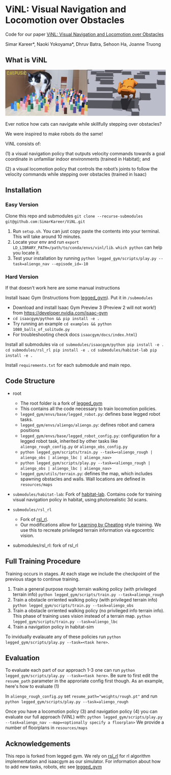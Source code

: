 # ViNL: Visual Navigation and Locomotion over Obstacles
Code for our paper [ViNL: Visual Navigation and Locomotion over Obstacles](https://arxiv.org/abs/2210.14791)

Simar Kareer*, Naoki Yokoyama*, Dhruv Batra, Sehoon Ha, Joanne Truong

## What is ViNL
![](resources/readme/CatAndMimic.png)

Ever notice how cats can navigate while skillfully stepping over obstacles?

We were inspired to make robots do the same!

ViNL consists of:

(1) a visual navigation policy that outputs velocity commands towards a goal coordinate in unfamiliar indoor environments (trained in Habitat);
and 

(2) a visual locomotion policy that controls the robot’s joints to follow the velocity commands while stepping over obstacles (trained in Isaac)

## Installation
### Easy Version
Clone this repo and submodules
`git clone --recurse-submodules git@github.com:SimarKareer/ViNL.git`

1. Run `setup.sh`.  You can just copy paste the contents into your terminal.  This will take around 10 minutes.
2. Locate your env and run `export LD_LIBRARY_PATH=/path/to/conda/envs/vinl/lib`.  `which python` can help you locate it.
3. Test your installation by running `python legged_gym/scripts/play.py --task=aliengo_nav --episode_id=-10`

### Hard Version
If that doesn't work here are some manual instructions

Install Isaac Gym (Instructions from [legged_gym](https://leggedrobotics.github.io/legged_gym/)).  Put it in `/submodules`
   - Download and install Isaac Gym Preview 3 (Preview 2 will not work!) from https://developer.nvidia.com/isaac-gym
   - `cd isaacgym/python && pip install -e .`
   - Try running an example `cd examples && python 1080_balls_of_solitude.py`
   - For troubleshooting check docs `isaacgym/docs/index.html`)

Install all submodules via 
`cd submodules/isaacgym/python pip install -e .`
`cd submodules/rsl_rl pip install -e .`
`cd submodules/habitat-lab pip install -e .`

Install `requirements.txt` for each submodule and main repo.
<!-- Put a set of models on google drive for evaluation -->

## Code Structure
- root
    - The root folder is a fork of [legged_gym](https://leggedrobotics.github.io/legged_gym/)
    - This contains all the code necessary to train locomotion policies.
    - `legged_gym/envs/base/legged_robot.py`: defines base legged robot tasks.
    - `legged_gym/envs/aliengo/aliengo.py`: defines robot and camera positions
    - `legged_gym/envs/base/legged_robot_config.py`: configuration for a legged robot task, inherited by other tasks like `aliengo_rough_config.py` or `aliengo_obs_config.py`
    - `python legged_gym/scripts/train.py --task=<aliengo_rough | aliengo_obs | aliengo_lbc | aliengo_nav>`
    - `python legged_gym/scripts/play.py --task=<aliengo_rough | aliengo_obs | aliengo_lbc | aliengo_nav>`
    - `legged_gym/utils/terrain.py`: defines the map, which includes spawning obstacles and walls.  Wall locations are defined in `resources/maps`
- `submodules/habitat-lab`: Fork of [habitat-lab](https://github.com/facebookresearch/habitat-lab).  Contains code for training visual navigation policy in habitat, using photorealistic 3d scans.
- `submodules/rsl_rl`
    - Fork of [rsl_rl](https://github.com/leggedrobotics/rsl_rl).
    - Our modifications allow for [Learning by Cheating](https://arxiv.org/abs/1912.12294) style training.  We use this to recreate privileged terrain information via egocentric vision.


- submodules/rsl_rl: fork of rsl_rl

## Full Training Procedure
Training occurs in stages.  At each stage we include the checkpoint of the previous stage to continue training.

1. Train a general purpose rough terrain walking policy (with privileged terrain info) `python legged_gym/scripts/train.py --task=aliengo_rough`
2. Train a obstacle orriented walking policy (with privileged terrain info) `python legged_gym/scripts/train.py --task=aliengo_obs`
3. Train a obstacle orriented walking policy (no privileged info terrain info).  This phase of training uses vision instead of a terrain map. `python legged_gym/scripts/train.py --task=aliengo_lbc`
4. Train a navigation policy in habitat-sim
<!-- Add link to checkpoint for each stage of training. -->

To invidually evalauate any of these policies run `python legged_gym/scripts/play.py --task=<task here>`.

## Evaluation
To evaluate each part of our approach 1-3 one can run `python legged_gym/scripts/play.py --task=<task here>`.  Be sure to first edit the `resume_path` parameter in the approriate config first though.  As an example, here's how to evaluate (1)

In `aliengo_rough_config.py` set `resume_path="weights/rough.pt"` and run `python legged_gym/scripts/play.py --task=aliengo_rough`

Once you have a locomotion policy (3) and navigation policy (4) you can evaluate our full approach (ViNL) with:
`python legged_gym/scripts/play.py --task=aliengo_nav --map=<optionally specify a floorplan>`
We provide a number of floorplans in `resources/maps`

## Acknowledgements
This repo is forked from legged gym.  We rely on [rsl_rl](https://github.com/leggedrobotics/rsl_rl) for rl algorithm implementation and isaacgym as our simulator.  For information about how to add new tasks, robots, etc see [legged_gym](https://leggedrobotics.github.io/legged_gym/)
